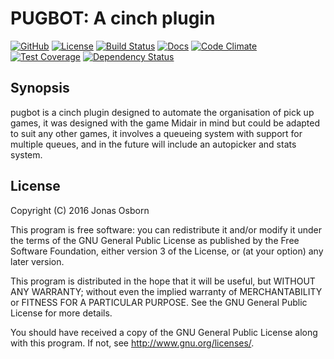 # PUGBOT: A cinch plugin

[![GitHub](https://img.shields.io/badge/github-Xzanth/pugbot-blue.svg)](http://github.com/Xzanth/pugbot)
[![License](https://img.shields.io/badge/license-GPLv3-red.svg)](#license)
[![Build Status](https://travis-ci.org/Xzanth/pugbot.svg)](https://travis-ci.org/Xzanth/pugbot)
[![Docs](https://inch-ci.org/github/Xzanth/pugbot.svg?style=shields)](https://inch-ci.org/github/Xzanth/pugbot)
[![Code Climate](https://img.shields.io/codeclimate/github/Xzanth/pugbot.svg)](https://codeclimate.com/github/Xzanth/pugbot)
[![Test Coverage](https://codeclimate.com/github/Xzanth/pugbot/badges/coverage.svg)](https://codeclimate.com/github/Xzanth/pugbot/coverage)
[![Dependency Status](https://img.shields.io/gemnasium/Xzanth/pugbot.svg)](https://gemnasium.com/Xzanth/pugbot)

## Synopsis

pugbot is a cinch plugin designed to automate the organisation of pick up games,
it was designed with the game Midair in mind but could be adapted to suit any
other games, it involves a queueing system with support for multiple queues,
and in the future will include an autopicker and stats system.

## License
Copyright (C) 2016 Jonas Osborn

This program is free software: you can redistribute it and/or modify
it under the terms of the GNU General Public License as published by
the Free Software Foundation, either version 3 of the License, or
(at your option) any later version.

This program is distributed in the hope that it will be useful,
but WITHOUT ANY WARRANTY; without even the implied warranty of
MERCHANTABILITY or FITNESS FOR A PARTICULAR PURPOSE.  See the
GNU General Public License for more details.

You should have received a copy of the GNU General Public License
along with this program.  If not, see <http://www.gnu.org/licenses/>.
